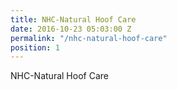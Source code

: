 ```yaml
---
title: NHC-Natural Hoof Care
date: 2016-10-23 05:03:00 Z
permalink: "/nhc-natural-hoof-care"
position: 1
---
```


NHC-Natural Hoof Care